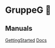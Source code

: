 # GruppeG :robot:

## Manuals
[GettingStarted](https://education.lego.com/v3/assets/blt293eea581807678a/bltb470b9ea6e38f8d4/5f8802fc4376310c19e33714/getting-started-with-micropython-v2_enus.pdf)
[Docs](https://discord.com/channels/@me/778177988796874763/833705317400444988)
